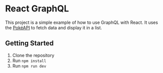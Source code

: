 # React GraphQL

This project is a simple example of how to use GraphQL with React. It uses the [PokéAPI](https://graphql-pokemon2.vercel.app/) to fetch data and display it in a list.

## Getting Started

1. Clone the repository
2. Run `npm install`
3. Run `npm run dev`
